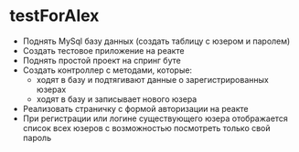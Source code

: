 # testForAlex

- Поднять MySql базу данных (создать таблицу с юзером и паролем)
- Создать тестовое приложение на реакте
- Поднять простой проект на спринг буте
- Создать контроллер с методами, которые:
  - ходят в базу и подтягивают данные о зарегистрированных юзерах
  - ходят в базу и записывает нового юзера
- Реализовать страничку с формой авторизации на реакте
- При регистрации или логине существующего юзера отображается список всех юзеров с возможностью посмотреть только свой пароль
